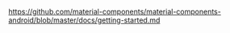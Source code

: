 https://github.com/material-components/material-components-android/blob/master/docs/getting-started.md